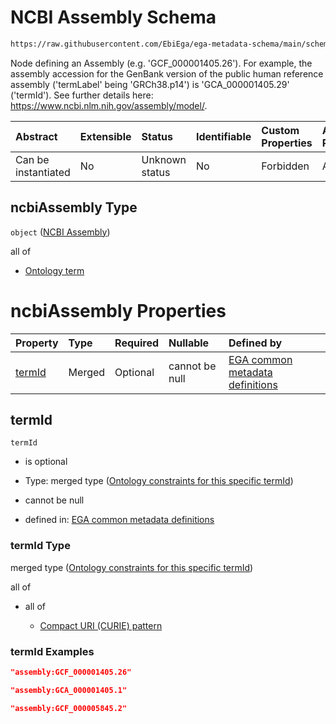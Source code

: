 # NCBI Assembly Schema

```txt
https://raw.githubusercontent.com/EbiEga/ega-metadata-schema/main/schemas/EGA.common-definitions.json#/$defs/ncbiAssemblyDescriptor/properties/ncbiAssembly
```

Node defining an Assembly (e.g. 'GCF\_000001405.26'). For example, the assembly accession for the GenBank version of the public human reference assembly ('termLabel' being 'GRCh38.p14') is 'GCA\_000001405.29' ('termId'). See further details here: <https://www.ncbi.nlm.nih.gov/assembly/model/>.

| Abstract            | Extensible | Status         | Identifiable | Custom Properties | Additional Properties | Access Restrictions | Defined In                                                                                           |
| :------------------ | :--------- | :------------- | :----------- | :---------------- | :-------------------- | :------------------ | :--------------------------------------------------------------------------------------------------- |
| Can be instantiated | No         | Unknown status | No           | Forbidden         | Allowed               | none                | [EGA.common-definitions.json\*](../../../schemas/EGA.common-definitions.json "open original schema") |

## ncbiAssembly Type

`object` ([NCBI Assembly](ega-4-defs-ncbis-assembly-descriptor-properties-ncbi-assembly.md))

all of

*   [Ontology term](ega-4-defs-ontology-term.md "check type definition")

# ncbiAssembly Properties

| Property          | Type   | Required | Nullable       | Defined by                                                                                                                                                                                                                                                                                                                                   |
| :---------------- | :----- | :------- | :------------- | :------------------------------------------------------------------------------------------------------------------------------------------------------------------------------------------------------------------------------------------------------------------------------------------------------------------------------------------- |
| [termId](#termid) | Merged | Optional | cannot be null | [EGA common metadata definitions](ega-4-defs-ncbis-assembly-descriptor-properties-ncbi-assembly-properties-ontology-constraints-for-this-specific-termid.md "https://raw.githubusercontent.com/EbiEga/ega-metadata-schema/main/schemas/EGA.common-definitions.json#/$defs/ncbiAssemblyDescriptor/properties/ncbiAssembly/properties/termId") |

## termId



`termId`

*   is optional

*   Type: merged type ([Ontology constraints for this specific termId](ega-4-defs-ncbis-assembly-descriptor-properties-ncbi-assembly-properties-ontology-constraints-for-this-specific-termid.md))

*   cannot be null

*   defined in: [EGA common metadata definitions](ega-4-defs-ncbis-assembly-descriptor-properties-ncbi-assembly-properties-ontology-constraints-for-this-specific-termid.md "https://raw.githubusercontent.com/EbiEga/ega-metadata-schema/main/schemas/EGA.common-definitions.json#/$defs/ncbiAssemblyDescriptor/properties/ncbiAssembly/properties/termId")

### termId Type

merged type ([Ontology constraints for this specific termId](ega-4-defs-ncbis-assembly-descriptor-properties-ncbi-assembly-properties-ontology-constraints-for-this-specific-termid.md))

all of

*   all of

    *   [Compact URI (CURIE) pattern](ega-4-defs-ncbi-assembly-curie-pattern-allof-compact-uri-curie-pattern.md "check type definition")

### termId Examples

```json
"assembly:GCF_000001405.26"
```

```json
"assembly:GCA_000001405.1"
```

```json
"assembly:GCF_000005845.2"
```
